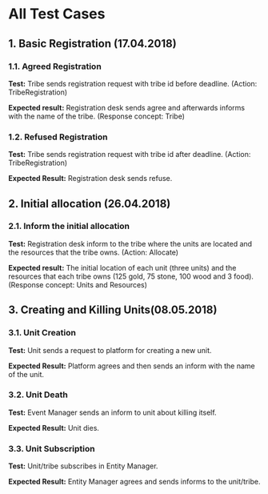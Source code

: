 # All Test Cases
## 1. Basic Registration (17.04.2018)
### 1.1. Agreed Registration
   **Test:** Tribe sends registration request with tribe id before deadline. (Action: TribeRegistration)
   
   **Expected result:** Registration desk sends agree and afterwards informs with the name of the tribe. (Response concept: Tribe)
### 1.2. Refused Registration
   **Test:** Tribe sends registration request with tribe id after deadline. (Action: TribeRegistration)

   **Expected Result:** Registration desk sends refuse.
## 2. Initial allocation (26.04.2018)
### 2.1. Inform the initial allocation 
   **Test:** Registration desk inform to the tribe where the units are located and the resources that the tribe owns. (Action: Allocate)
   
   **Expected result:** The initial location of each unit (three units) and the resources that each tribe owns (125 gold, 75 stone, 100 wood and 3 food). (Response concept: Units and Resources)
## 3. Creating and Killing Units(08.05.2018)
### 3.1. Unit Creation
**Test:** Unit sends a request to platform for creating a new unit.

**Expected Result:** Platform agrees and then sends an inform with the name of the unit.
### 3.2. Unit Death
**Test:** Event Manager sends an inform to unit about killing itself.

**Expected Result:** Unit dies.
### 3.3. Unit Subscription
**Test:** Unit/tribe subscribes in Entity Manager.

**Expected Result:** Entity Manager agrees and sends informs to the unit/tribe.


